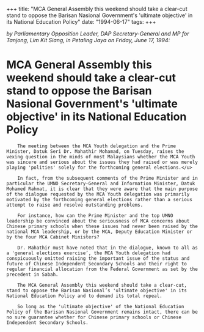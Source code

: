 +++ 
title: "MCA General Assembly this weekend should take a clear-cut stand to oppose the Barisan Nasional Government's 'ultimate objective' in its National Education Policy"
date: "1994-06-17"
tags:
+++

_by Parliamentary Opposition Leader, DAP Secretary-General and MP for Tanjong, Lim Kit Siang, in Petaling Jaya on Friday, June 17, 1994:_

# MCA General Assembly this weekend should take a clear-cut stand to oppose the Barisan Nasional Government's 'ultimate objective' in its National Education Policy

		The meeting between the MCA Youth delegation and the Prime Minister, Datuk Seri Dr. Mahathir Mohamad, on Tuesday, raises the vexing question in the minds of most Malaysians whether the MCA Youth was sincere and serious about the issues they had raised or was merely playing 'polities' solely for the forthcoming general elections.</u>

		In fact, from the subsequent comments of the Prime Minister and in particular the UMNO Secretary-General and Information Minister, Datuk Mohamed Rahmat, it is clear that they were aware that the main purpose of the dialogue requested by the MCA Youth delegation was primarily motivated by the forthcoming general elections rather than a serious attempt to raise and resolve outstanding problems.

		For instance, how can the Prime Minister and the top UMNO leadership be convinced about the seriousness of MCA concerns about Chinese primary schools when these issues had never been raised by the national MCA leadership, or by the MCA, Deputy Education Minister or by the four MCA Cabinet Ministers?

		Dr. Mahathir must have noted that in the dialogue, known to all as a 'general elections exercise’, the MCA Youth delegation had conspicuously omitted raising the important issue of the status and future of Chinese Independent Secondary Schools and their right to regular financial allocation from the Federal Government as set by the precedent in Sabah.

		The MCA General Assembly this weekend should take a clear-cut, stand to oppose the Barisan Nasional’s 'ultimate objective' in its National Education Policy and to demand its total repeal.

		So long as the 'ultimate objective' of the National Education Policy of the Barisan Nasional Government remains intact, there can be no sure guarantee whether for Chinese primary schools or Chinese Independent Secondary Schools.
 
